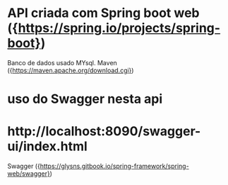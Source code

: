 # API criada com Spring boot web ({https://spring.io/projects/spring-boot})
Banco de dados usado MYsql.
Maven ({https://maven.apache.org/download.cgi})

# uso do Swagger nesta api
# http://localhost:8090/swagger-ui/index.html
Swagger ({https://glysns.gitbook.io/spring-framework/spring-web/swagger})


